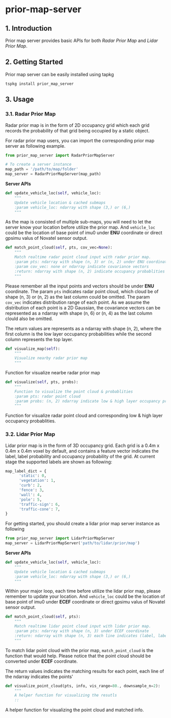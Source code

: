 
# prior-map-server

## 1. Introduction

Prior map server provides basic APIs for both *Radar Prior Map* and *Lidar Prior Map*. 

## 2. Getting Started

Prior map server can be easily installed using tapkg
```
tspkg install prior_map_server
```

## 3. Usage

### 3.1. Radar Prior Map

Radar prior map is in the form of 2D occupancy grid which each grid records the probability of that grid being occupied by a static object. 

For radar prior map users, you can import the corresponding prior map server as following example.
```python
from prior_map_server import RadarPriorMapServer

# To create a server instance
map_path = '/path/to/map/folder'
map_server = RadarPriorMapServer(map_path)
```

**Server APIs**

```python
def update_vehicle_loc(self, vehicle_loc):
	"""
	Update vehicle location & cached submaps
	:param vehicle_loc: ndarray with shape (3,) or (6,)
	"""
```
As the map is consisted of multiple sub-maps, you will need to let the server know your location before utilize the prior map. And `vehicle_loc` could be the location of base point of imu0 under **ENU** coordinate or direct gpsimu valus of Novatel sensor output.

```python
def match_point_cloud(self, pts, cov_vec=None):
	"""
	Match realtime radar point cloud input with radar prior map.
	:param pts: ndarray with shape (n, 3) or (n, 2) under ENU coordinate
	:param cov_vec: none or ndarray indicate covariance vectors
	:return: ndarray with shape (n, 2) indicate occupancy probablities 
	"""
```
Please remember all the input points and vectors should be under **ENU** coordinate. The param `pts` indicates radar point cloud, which cloud be of shape (n, 3) or (n, 2) as the last column could be omitted. The param `cov_vec` indicates distribution range of each point. As we assume the distribution of each point is a 2D Gaussian, the covariance vectors can be represented as a ndarray with shape (n, 6) or (n, 4) as the last column clould also be omitted.

The return values are represents as a ndarray with shape (n, 2), where the first column is the low layer occupancy probabilities while the second column represents the top layer.

```python
def visualize_map(self):  
	"""  
	Visualize nearby radar prior map
	"""
```
Function for visualize nearbe radar prior map

```python
def visualize(self, pts, probs):  
	"""  
	Function to visualize the point cloud & probablities 
	:param pts: radar point cloud 
	:param probs: (n, 2) ndarray indicate low & high layer occupancy probablities 
	"""
```
Function for visualize radar point cloud and corresponding low & high layer occupancy probablities.


### 3.2. Lidar Prior Map

Lidar prior map is in the form of 3D occupancy grid. Each grid is a 0.4m x 0.4m x 0.4m voxel by default, and contains a feature vector indicates the label, label probability and occupancy probability of the grid. At current stage the supported labels are shown as following:

```python
map_label_dict = {  
	  'static': 0,  
	  'vegetation': 1,  
	  'curb': 2,  
	  'fence': 3,  
	  'wall': 4,  
	  'pole': 5,  
	  'traffic-sign': 6,  
	  'traffic-cone': 7,  
}
```

For getting started, you should create a lidar prior map server instance as following
```python
from prior_map_server import LidarPriorMapServer
map_server = LidarPriorMapServer('path/to/lidar/prior/map')
```

**Server APIs**
```python
def update_vehicle_loc(self, vehicle_loc):  
	"""
	Update vehicle location & cached submaps
	:param vehicle_loc: ndarray with shape (3,) or (6,)
	"""
```
Within your major loop, each time before utilize the lidar prior map, please remember to update your location.  And `vehicle_loc` could be the location of base point of imu0 under **ECEF** coordinate or direct gpsimu valus of Novatel sensor output.

```python
def match_point_cloud(self, pts):  
	"""
	Match realtime lidar point cloud input with lidar prior map.
	:param pts: ndarray with shape (n, 3) under ECEF coordinate
	:return: ndarray with shape (n, 3) each line indicates (label, label_prob, occ_prob)
	"""
```
To match lidar point cloud with the prior map, `match_point_cloud` is the function that would help. Please notice that the point cloud should be converted under **ECEF** coordinate. 

The return values indicates the matching results for each point, each line of the ndarray indicates the points'

```python
def visualize_point_cloud(pts, info, vis_range=80., downsample_n=2):
	"""
	A helper function for visualizing the resutls
	::
```
A helper function for visualizing the point cloud and matched info.
<!--stackedit_data:
eyJoaXN0b3J5IjpbLTgyNDA0OTc0MywtMTQyNzU4MjUyNV19
-->